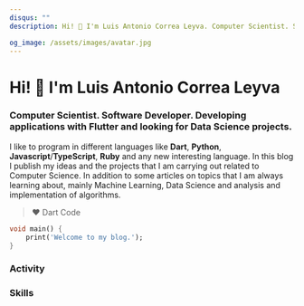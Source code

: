 ```yaml
---
disqus: ""
description: Hi! 👋 I'm Luis Antonio Correa Leyva. Computer Scientist. Software Developer. Developing applications with Flutter and looking for Data Science projects.

og_image: /assets/images/avatar.jpg
---
```


# Hi! 👋 I'm Luis Antonio Correa Leyva

### Computer Scientist. Software Developer. Developing applications with Flutter and looking for Data Science projects.

<codersrank-summary username="correaleyval" branding=false></codersrank-summary>

I like to program in different languages like **Dart**, **Python**, **Javascript**/**TypeScript**, **Ruby** and any new interesting language. In this blog I publish my ideas and the projects that I am carrying out related to Computer Science. In addition to some articles on topics that I am always learning about, mainly Machine Learning, Data Science and analysis and implementation of algorithms.

> ❤️ Dart Code

```dart
void main() {
    print('Welcome to my blog.');
}
```

### Activity

<codersrank-activity username="correaleyval" labels legend tooltip branding=false></codersrank-activity>

### Skills
<codersrank-skills-chart username="correaleyval" labels legend tooltip branding=false>
</codersrank-skills-chart>

<script src="https://unpkg.com/@codersrank/summary@0.9.9/codersrank-summary.min.js"></script>
<script src="https://unpkg.com/@codersrank/activity@x.x.x/codersrank-activity.min.js"></script>
<script src="https://unpkg.com/@codersrank/skills-chart@x.x.x/codersrank-skills-chart.min.js"></script>

